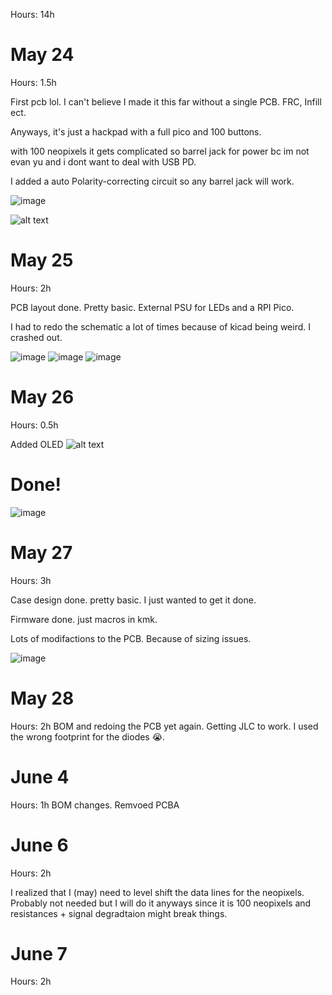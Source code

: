 Hours: 14h

# May 24

Hours: 1.5h

First pcb lol. I can't believe I made it this far without a single PCB. FRC, Infill ect.

Anyways, it's just a hackpad with a full pico and 100 buttons.

with 100 neopixels it gets complicated so barrel jack for power bc im not evan yu and i dont want to deal with USB PD.

I added a auto Polarity-correcting circuit so any barrel jack will work. 

![image](https://hc-cdn.hel1.your-objectstorage.com/s/v3/19f6320a5665654f727d99102602c0f5291ef69b_image.png)

![alt text](https://hc-cdn.hel1.your-objectstorage.com/s/v3/35eff8242303862a8dacaaccf697516494d585bd_image.png)

# May 25
Hours: 2h

PCB layout done. Pretty basic. External PSU for LEDs and a RPI Pico.

I had to redo the schematic a lot of times because of kicad being weird. I crashed out.

![image](https://hc-cdn.hel1.your-objectstorage.com/s/v3/a2ed4ef7f9a3336e458fe98eca30f1b73df67275_image.png)
![image](https://hc-cdn.hel1.your-objectstorage.com/s/v3/443fdc9e7a4ebe7caad706908a63d7e16d88de18_image.png)
![image](https://hc-cdn.hel1.your-objectstorage.com/s/v3/a711949c3b1df5dc13174b34366068becfe86ff9_image.png)

# May 26

Hours: 0.5h

Added OLED
![alt text](https://hc-cdn.hel1.your-objectstorage.com/s/v3/6ff17add149822d4b34d2210294001c4e105f380_image.png)

# Done!
![image](https://hc-cdn.hel1.your-objectstorage.com/s/v3/ef266a287a58cd07a0612462b57fb480a293adc5_image.png)

# May 27
Hours: 3h

Case design done. pretty basic. I just wanted to get it done.

Firmware done. just macros in kmk.

Lots of modifactions to the PCB. Because of sizing issues.


![image](https://hc-cdn.hel1.your-objectstorage.com/s/v3/f2d12adf2dd8d2c5410d7742ce670fa7a0d015b8_image.png)

# May 28
Hours: 2h
BOM and redoing the PCB yet again. Getting JLC to work. I used the wrong footprint for the diodes 😭.

# June 4
Hours: 1h
BOM changes. Remvoed PCBA

# June 6
Hours: 2h

I realized that I (may) need to level shift the data lines for the neopixels. Probably not needed but I will do it anyways since it is 100 neopixels and resistances + signal degradtaion might break things.

# June 7
Hours: 2h